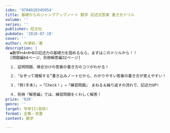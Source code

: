 ```yaml
---
isbn: '9784010345054'
title: 基礎からのジャンプアップノート 数学 記述式答案 書き方ドリル
volume: ''
series: ''
publisher: 旺文社
pubdate: '2018-07-10'
cover: ''
author: 内津知／著
description: |
  ◆数学Ⅰ+A+Ⅱ+Bの記述力の基礎力を固めるなら、まずはこのドリルから！！
  [問題編64ページ、別冊解答編32ページ]

  １．証明問題、場合分けの答案の書き方のコツがわかる！

  ２．〝なぞって理解する”書き込みノートだから、わかりやすい答案の書き方が覚えやすい！

  ３．「例(手本)」→「Check！」→「練習問題」　まねる＆繰り返すの流れで、記述力UP!

  ４．別冊「解答編」では、練習問題をくわしく解答！
price: '920'
genre: ''
target: 学参II(高校)
format: 全集・双書
content: 数学

---
```

